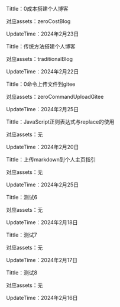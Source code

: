 Tittle：0成本搭建个人博客

对应assets：zeroCostBlog

UpdateTime：2024年2月23日

Tittle：传统方法搭建个人博客

对应assets：traditionalBlog

UpdateTime：2024年2月22日

Tittle：0命令上传文件到gitee

对应assets：zeroCommandUploadGitee

UpdateTime：2024年2月25日

Tittle：JavaScript正则表达式与replace的使用

对应assets：无

UpdateTime：2024年2月20日

Tittle：上传markdown到个人主页指引

对应assets：无

UpdateTime：2024年2月25日

Tittle：测试6

对应assets：无

UpdateTime：2024年2月18日

Tittle：测试7

对应assets：无

UpdateTime：2024年2月17日

Tittle：测试8

对应assets：无

UpdateTime：2024年2月16日

